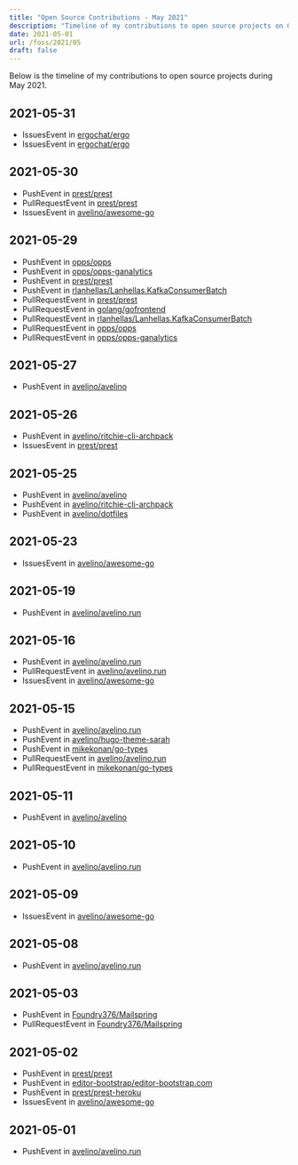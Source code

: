 ```yaml
---
title: "Open Source Contributions - May 2021"
description: "Timeline of my contributions to open source projects on GitHub during May 2021."
date: 2021-05-01
url: /foss/2021/05
draft: false
---
```


Below is the timeline of my contributions to open source projects during May 2021.

## 2021-05-31

- IssuesEvent in [ergochat/ergo](https://github.com/ergochat/ergo)
- IssuesEvent in [ergochat/ergo](https://github.com/ergochat/ergo)

## 2021-05-30

- PushEvent in [prest/prest](https://github.com/prest/prest)
- PullRequestEvent in [prest/prest](https://github.com/prest/prest)
- IssuesEvent in [avelino/awesome-go](https://github.com/avelino/awesome-go)

## 2021-05-29

- PushEvent in [opps/opps](https://github.com/opps/opps)
- PushEvent in [opps/opps-ganalytics](https://github.com/opps/opps-ganalytics)
- PushEvent in [prest/prest](https://github.com/prest/prest)
- PushEvent in [rlanhellas/Lanhellas.KafkaConsumerBatch](https://github.com/rlanhellas/Lanhellas.KafkaConsumerBatch)
- PullRequestEvent in [prest/prest](https://github.com/prest/prest)
- PullRequestEvent in [golang/gofrontend](https://github.com/golang/gofrontend)
- PullRequestEvent in [rlanhellas/Lanhellas.KafkaConsumerBatch](https://github.com/rlanhellas/Lanhellas.KafkaConsumerBatch)
- PullRequestEvent in [opps/opps](https://github.com/opps/opps)
- PullRequestEvent in [opps/opps-ganalytics](https://github.com/opps/opps-ganalytics)

## 2021-05-27

- PushEvent in [avelino/avelino](https://github.com/avelino/avelino)

## 2021-05-26

- PushEvent in [avelino/ritchie-cli-archpack](https://github.com/avelino/ritchie-cli-archpack)
- IssuesEvent in [prest/prest](https://github.com/prest/prest)

## 2021-05-25

- PushEvent in [avelino/avelino](https://github.com/avelino/avelino)
- PushEvent in [avelino/ritchie-cli-archpack](https://github.com/avelino/ritchie-cli-archpack)
- PushEvent in [avelino/dotfiles](https://github.com/avelino/dotfiles)

## 2021-05-23

- IssuesEvent in [avelino/awesome-go](https://github.com/avelino/awesome-go)

## 2021-05-19

- PushEvent in [avelino/avelino.run](https://github.com/avelino/avelino.run)

## 2021-05-16

- PushEvent in [avelino/avelino.run](https://github.com/avelino/avelino.run)
- PullRequestEvent in [avelino/avelino.run](https://github.com/avelino/avelino.run)
- IssuesEvent in [avelino/awesome-go](https://github.com/avelino/awesome-go)

## 2021-05-15

- PushEvent in [avelino/avelino.run](https://github.com/avelino/avelino.run)
- PushEvent in [avelino/hugo-theme-sarah](https://github.com/avelino/hugo-theme-sarah)
- PushEvent in [mikekonan/go-types](https://github.com/mikekonan/go-types)
- PullRequestEvent in [avelino/avelino.run](https://github.com/avelino/avelino.run)
- PullRequestEvent in [mikekonan/go-types](https://github.com/mikekonan/go-types)

## 2021-05-11

- PushEvent in [avelino/avelino](https://github.com/avelino/avelino)

## 2021-05-10

- PushEvent in [avelino/avelino.run](https://github.com/avelino/avelino.run)

## 2021-05-09

- IssuesEvent in [avelino/awesome-go](https://github.com/avelino/awesome-go)

## 2021-05-08

- PushEvent in [avelino/avelino.run](https://github.com/avelino/avelino.run)

## 2021-05-03

- PushEvent in [Foundry376/Mailspring](https://github.com/Foundry376/Mailspring)
- PullRequestEvent in [Foundry376/Mailspring](https://github.com/Foundry376/Mailspring)

## 2021-05-02

- PushEvent in [prest/prest](https://github.com/prest/prest)
- PushEvent in [editor-bootstrap/editor-bootstrap.com](https://github.com/editor-bootstrap/editor-bootstrap.com)
- PushEvent in [prest/prest-heroku](https://github.com/prest/prest-heroku)
- IssuesEvent in [avelino/awesome-go](https://github.com/avelino/awesome-go)

## 2021-05-01

- PushEvent in [avelino/avelino.run](https://github.com/avelino/avelino.run)

